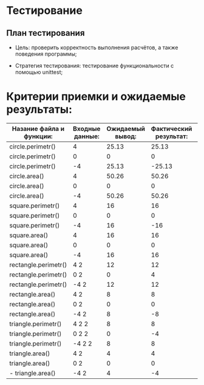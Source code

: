 # Тестирование

## План тестирования

- Цель: проверить корректность выполнения расчётов, а также поведения программы;

- Стратегия тестирования: тестирование функциональности с помощью unittest;

# Критерии приемки и ожидаемые результаты:

Назание файла и функции:|Входные данные:|Ожидаемый вывод:|Фактический результат:|Результат тестов:
---|---|---|---|---
circle.perimetr()|4|25.13|25.13|OK
circle.perimetr()|0|0|0|OK
circle.perimetr()|-4|25.13|-25.13|FAILED
circle.area()|4|50.26|50.26|OK
circle.area()|0|0|0|OK
circle.area()|-4|50.26|50.26|OK
square.perimetr()|4|16|16|OK
square.perimetr()|0|0|0|OK
square.perimetr()|-4|16|-16|FAILED
square.area()|4|16|16|OK
square.area()|0|0|0|OK
square.area()|-4|16|16|OK
rectangle.perimetr()|4 2|12|12|OK
rectangle.perimetr()|0 2|0|4|FAILED
rectangle.perimetr()|-4 2|12|12|OK
rectangle.area()|4 2|8|8|OK
rectangle.area()|0 2|0|0|OK
rectangle.area()|-4 2|8|-8|FAILED
triangle.perimetr()|4 2 2|8|8|OK
triangle.perimetr()|0 2 2|0|-4|FAILED
triangle.perimetr()|-4 2 2|8|8|OK
triangle.area()|4 2|4|4|OK
triangle.area()|0 2|0|0|OK
- triangle.area()|-4 2|4|-4|FAILED
